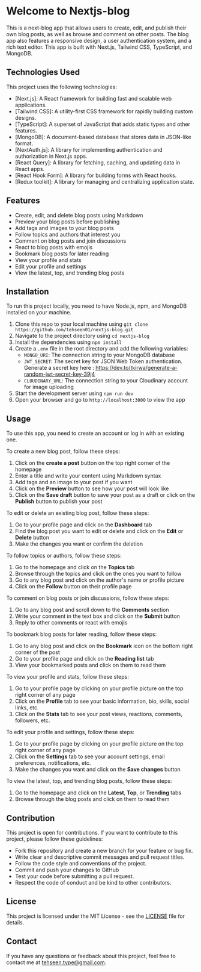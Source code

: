 # Welcome to Nextjs-blog

This is a next-blog app that allows users to create, edit, and publish their own blog posts, as well as browse and comment on other posts. The blog app also features a responsive design, a user authentication system, and a rich text editor. This app is built with Next.js, Tailwind CSS, TypeScript, and MongoDB.

## Technologies Used

This project uses the following technologies:

- [Next.js]: A React framework for building fast and scalable web applications.
- [Tailwind CSS]: A utility-first CSS framework for rapidly building custom designs.
- [TypeScript]: A superset of JavaScript that adds static types and other features.
- [MongoDB]: A document-based database that stores data in JSON-like format.
- [NextAuth.js]: A library for implementing authentication and authorization in Next.js apps.
- [React Query]: A library for fetching, caching, and updating data in React apps.
- [React Hook Form]: A library for building forms with React hooks.
- [Redux toolkit]: A library for managing and centralizing application state.

## Features

- Create, edit, and delete blog posts using Markdown
- Preview your blog posts before publishing
- Add tags and images to your blog posts
- Follow topics and authors that interest you
- Comment on blog posts and join discussions
- React to blog posts with emojis
- Bookmark blog posts for later reading
- View your profile and stats
- Edit your profile and settings
- View the latest, top, and trending blog posts

## Installation

To run this project locally, you need to have Node.js, npm, and MongoDB installed on your machine.

1. Clone this repo to your local machine using `git clone https://github.com/tehseen01/nextjs-blog.git`
2. Navigate to the project directory using `cd nextjs-blog`
3. Install the dependencies using `npm install`
4. Create a `.env` file in the root directory and add the following variables:
    - `MONGO_URI`: The connection string to your MongoDB database
    - `JWT_SECRET`: The secret key for JSON Web Token authentication. Generate a secret key here : https://dev.to/tkirwa/generate-a-random-jwt-secret-key-39j4
    - `CLOUDINARY_URL`: The connection string to your Cloudinary account for image uploading
5. Start the development server using `npm run dev`
6. Open your browser and go to `http://localhost:3000` to view the app

## Usage

To use this app, you need to create an account or log in with an existing one.

To create a new blog post, follow these steps:

1. Click on the **create a post** button on the top right corner of the homepage
2. Enter a title and write your content using Markdown syntax
3. Add tags and an image to your post if you want
4. Click on the **Preview** button to see how your post will look like
5. Click on the **Save draft** button to save your post as a draft or click on the **Publish** button to publish your post

To edit or delete an existing blog post, follow these steps:

1. Go to your profile page and click on the **Dashboard** tab
2. Find the blog post you want to edit or delete and click on the **Edit** or **Delete** button
3. Make the changes you want or confirm the deletion

To follow topics or authors, follow these steps:

1. Go to the homepage and click on the **Topics** tab
2. Browse through the topics and click on the ones you want to follow
3. Go to any blog post and click on the author's name or profile picture
4. Click on the **Follow** button on their profile page

To comment on blog posts or join discussions, follow these steps:

1. Go to any blog post and scroll down to the **Comments** section
2. Write your comment in the text box and click on the **Submit** button
3. Reply to other comments or react with emojis

To bookmark blog posts for later reading, follow these steps:

1. Go to any blog post and click on the **Bookmark** icon on the bottom right corner of the post
2. Go to your profile page and click on the **Reading list** tab
3. View your bookmarked posts and click on them to read them

To view your profile and stats, follow these steps:

1. Go to your profile page by clicking on your profile picture on the top right corner of any page
2. Click on the **Profile** tab to see your basic information, bio, skills, social links, etc.
3. Click on the **Stats** tab to see your post views, reactions, comments, followers, etc.

To edit your profile and settings, follow these steps:

1. Go to your profile page by clicking on your profile picture on the top right corner of any page
2. Click on the **Settings** tab to see your account settings, email preferences, notifications, etc.
3. Make the changes you want and click on the **Save changes** button

To view the latest, top, and trending blog posts, follow these steps:

1. Go to the homepage and click on the **Latest**, **Top**, or **Trending** tabs
2. Browse through the blog posts and click on them to read them

## Contribution

This project is open for contributions. If you want to contribute to this project, please follow these guidelines:

- Fork this repository and create a new branch for your feature or bug fix.
- Write clear and descriptive commit messages and pull request titles.
- Follow the code style and conventions of the project.
- Commit and push your changes to GitHub
- Test your code before submitting a pull request.
- Respect the code of conduct and be kind to other contributors.

## License

This project is licensed under the MIT License - see the [LICENSE](LICENSE) file for details.

## Contact

If you have any questions or feedback about this project, feel free to contact me at [tehseen.type@gmail.com](mailto:tehseen.type@gmail.com).
